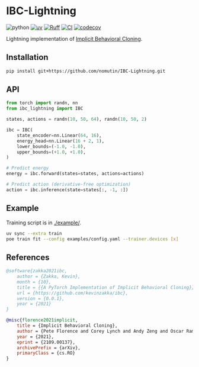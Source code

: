 # IBC-Lightning

![python](https://img.shields.io/badge/python-3.10-blue)
[![uv](https://img.shields.io/endpoint?url=https://raw.githubusercontent.com/astral-sh/uv/main/assets/badge/v0.json)](https://github.com/astral-sh/uv)
[![Ruff](https://img.shields.io/endpoint?url=https://raw.githubusercontent.com/charliermarsh/ruff/main/assets/badge/v2.json)](https://github.com/astral-sh/ruff)
[![CI](https://github.com/nomutin/IBC-Lightning/actions/workflows/ci.yaml/badge.svg)](https://github.com/nomutin/IBC-Lightning/actions/workflows/ci.yaml)
[![codecov](https://codecov.io/gh/nomutin/IBC-Lightning/graph/badge.svg?token=K8TYB80GEE)](https://codecov.io/gh/nomutin/IBC-Lightning)

Lightning implementation of [Implicit Behavioral Cloning](https://arxiv.org/abs/2109.00137).

## Installation

```bash
pip install git+https://github.com/nomutin/IBC-Lightning.git
```

## API

```python
from torch import randn, nn
from ibc_lightning import IBC

states, actions = randn(10, 50, 64), randn(10, 50, 2)

ibc = IBC(
    state_encoder=nn.Linear(64, 16),
    energy_head=nn.Linear(16 + 2, 1),
    lower_bounds=(-1.0, -1.0),
    upper_bounds=(+1.0, +1.0),
)

# Predict energy
energy = ibc.forward(states=states, actions=actions)

# Predict action (derivative-free optimization)
action = ibc.inference(state=states[:, -1, :])
```

## Example

Training script is in [./example/](example/).

```bash
uv sync --extra train
poe train fit --config examples/config.yaml --trainer.devices [x]
```

## References

```bibtex
@software{zakka2021ibc,
    author = {Zakka, Kevin},
    month = {10},
    title = {{A PyTorch Implementation of Implicit Behavioral Cloning}},
    url = {https://github.com/kevinzakka/ibc},
    version = {0.0.1},
    year = {2021}
}
```

```bibtex
@misc{florence2021implicit,
    title = {Implicit Behavioral Cloning},
    author = {Pete Florence and Corey Lynch and Andy Zeng and Oscar Ramirez and Ayzaan Wahid and Laura Downs and Adrian Wong and Johnny Lee and Igor Mordatch and Jonathan Tompson},
    year = {2021},
    eprint = {2109.00137},
    archivePrefix = {arXiv},
    primaryClass = {cs.RO}
}
```
